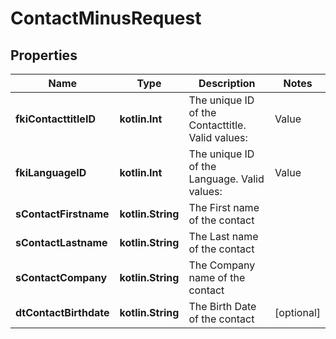 
# ContactMinusRequest

## Properties
Name | Type | Description | Notes
------------ | ------------- | ------------- | -------------
**fkiContacttitleID** | **kotlin.Int** | The unique ID of the Contacttitle.  Valid values:  |Value|Description| |-|-| |1|Ms.| |2|Mr.| |4|(Blank)| |5|Me (For Notaries)| | 
**fkiLanguageID** | **kotlin.Int** | The unique ID of the Language.  Valid values:  |Value|Description| |-|-| |1|French| |2|English| | 
**sContactFirstname** | **kotlin.String** | The First name of the contact | 
**sContactLastname** | **kotlin.String** | The Last name of the contact | 
**sContactCompany** | **kotlin.String** | The Company name of the contact | 
**dtContactBirthdate** | **kotlin.String** | The Birth Date of the contact |  [optional]



